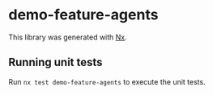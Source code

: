 # demo-feature-agents

This library was generated with [Nx](https://nx.dev).

## Running unit tests

Run `nx test demo-feature-agents` to execute the unit tests.
